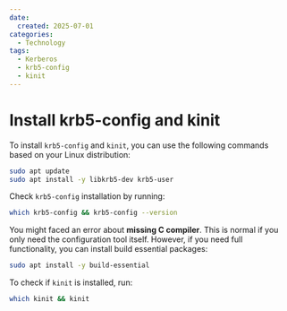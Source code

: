 ```yaml
---
date:
  created: 2025-07-01
categories:
  - Technology
tags:
  - Kerberos
  - krb5-config
  - kinit
---
```


# Install krb5-config and kinit

To install `krb5-config` and `kinit`, you can use the following commands based on your Linux distribution:

<!-- more -->

```bash
sudo apt update
sudo apt install -y libkrb5-dev krb5-user
```

Check `krb5-config` installation by running:

```bash
which krb5-config && krb5-config --version
```

You might faced an error about **missing C compiler**. This is normal if you only need the configuration tool itself. However, if you need full functionality, you can install build essential packages:

```bash
sudo apt install -y build-essential
```

To check if `kinit` is installed, run:

```bash
which kinit && kinit
```
